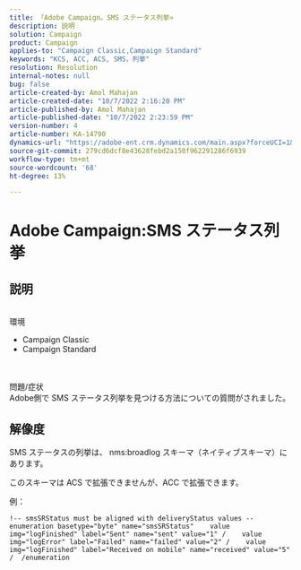 ```yaml
---
title: 「Adobe Campaign。SMS ステータス列挙»
description: 説明
solution: Campaign
product: Campaign
applies-to: "Campaign Classic,Campaign Standard"
keywords: "KCS, ACC, ACS, SMS，列挙"
resolution: Resolution
internal-notes: null
bug: false
article-created-by: Amol Mahajan
article-created-date: "10/7/2022 2:16:20 PM"
article-published-by: Amol Mahajan
article-published-date: "10/7/2022 2:23:59 PM"
version-number: 4
article-number: KA-14790
dynamics-url: "https://adobe-ent.crm.dynamics.com/main.aspx?forceUCI=1&pagetype=entityrecord&etn=knowledgearticle&id=1ae41c97-4a46-ed11-bba1-000d3a3064b8"
source-git-commit: 279cd6dcf8e43628febd2a150f962291286f6939
workflow-type: tm+mt
source-wordcount: '68'
ht-degree: 13%

---
```


# Adobe Campaign:SMS ステータス列挙

## 説明

<br>環境<br>
- Campaign Classic
- Campaign Standard

<br><br>問題/症状<br>
Adobe側で SMS ステータス列挙を見つける方法についての質問がされました。


## 解像度


SMS ステータスの列挙は、 nms:broadlog スキーマ（ネイティブスキーマ）にあります。

このスキーマは ACS で拡張できませんが、ACC で拡張できます。

例：


```
!-- smsSRStatus must be aligned with deliveryStatus values --  enumeration basetype="byte" name="smsSRStatus"    value img="logFinished" label="Sent" name="sent" value="1" /    value img="logError" label="Failed" name="failed" value="2" /    value img="logFinished" label="Received on mobile" name="received" value="5" /  /enumeration
```



